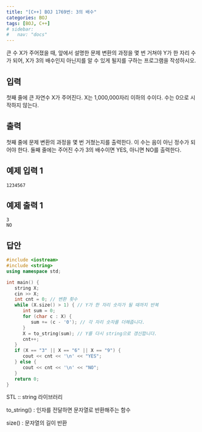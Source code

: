 ```yaml
---
title: "[C++] BOJ 1769번: 3의 배수"
categories: BOJ
tags: [BOJ, C++]
# sidebar:
#   nav: "docs"
---
```


<!-- {% linkpreview "https://www.acmicpc.net/problem/1769" %}{: .notice}
<br> -->

큰 수 X가 주어졌을 때, 앞에서 설명한 문제 변환의 과정을 몇 번 거쳐야 Y가 한 자리 수가 되어, X가 3의 배수인지 아닌지를 알 수 있게 될지를 구하는 프로그램을 작성하시오.

## 입력

첫째 줄에 큰 자연수 X가 주어진다. X는 1,000,000자리 이하의 수이다. 수는 0으로 시작하지 않는다.

## 출력

첫째 줄에 문제 변환의 과정을 몇 번 거쳤는지를 출력한다. 이 수는 음이 아닌 정수가 되어야 한다. 둘째 줄에는 주어진 수가 3의 배수이면 YES, 아니면 NO를 출력한다.

## 예제 입력 1

```
1234567
```

## 예제 출력 1

```
3
NO
```

## 답안

```cpp
#include <iostream>
#include <string>
using namespace std;

int main() {
   string X;
   cin >> X;
   int cnt = 0; // 변환 횟수
   while (X.size() > 1) { // Y가 한 자리 숫자가 될 때까지 반복
      int sum = 0;
      for (char c : X) {
         sum += (c - '0'); // 각 자리 숫자를 더해줍니다.
      }
      X = to_string(sum); // Y를 다시 string으로 갱신합니다.
      cnt++;
   }
   if (X == "3" || X == "6" || X == "9") {
      cout << cnt << '\n' << "YES";
   } else {
      cout << cnt << '\n' << "NO";
   }
   return 0;
}
```

STL :: string 라이브러리

to_string() : 인자를 전달하면 문자열로 반환해주는 함수

size() : 문자열의 길이 반환